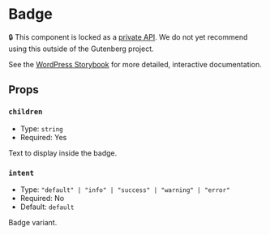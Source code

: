 # Badge

<!-- This file is generated automatically and cannot be edited directly. Make edits via TypeScript types and TSDocs. -->

🔒 This component is locked as a [private API](https://developer.wordpress.org/block-editor/reference-guides/packages/packages-private-apis/). We do not yet recommend using this outside of the Gutenberg project.


<p class="callout callout-info">See the <a href="https://wordpress.github.io/gutenberg/?path=/docs/components-badge--docs">WordPress Storybook</a> for more detailed, interactive documentation.</p>

## Props

### `children`

 - Type: `string`
 - Required: Yes

Text to display inside the badge.

### `intent`

 - Type: `"default" | "info" | "success" | "warning" | "error"`
 - Required: No
 - Default: `default`

Badge variant.

